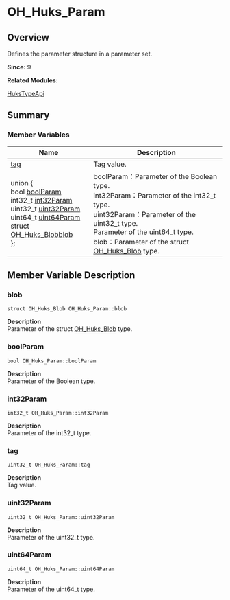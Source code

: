 # OH_Huks_Param


## Overview

Defines the parameter structure in a parameter set.

**Since:**
9

**Related Modules:**

[HuksTypeApi](_huks_type_api.md)


## Summary


### Member Variables

| Name | Description | 
| -------- | -------- |
| [tag](#tag) | Tag value.  | 
|  union { <br>  bool   [boolParam](#boolparam) <br> int32_t   [int32Param](#int32param) <br> uint32_t   [uint32Param](#uint32param) <br> uint64_t   [uint64Param](#uint64param) <br>  struct [OH_Huks_Blob](_o_h___huks___blob.md)[blob](#blob) <br> }; |  boolParam：Parameter of the Boolean type.<br>int32Param：Parameter of the int32_t type.<br>uint32Param：Parameter of the uint32_t type.<br>Parameter of the uint64_t type.<br>blob：Parameter of the struct [OH_Huks_Blob](_o_h___huks___blob.md) type.|


## Member Variable Description 


### blob

  
```
struct OH_Huks_Blob OH_Huks_Param::blob
```
**Description**<br>
Parameter of the struct [OH_Huks_Blob](_o_h___huks___blob.md) type.


### boolParam

  
```
bool OH_Huks_Param::boolParam
```
**Description**<br>
Parameter of the Boolean type.


### int32Param

  
```
int32_t OH_Huks_Param::int32Param
```
**Description**<br>
Parameter of the int32_t type.


### tag

  
```
uint32_t OH_Huks_Param::tag
```
**Description**<br>
Tag value.


### uint32Param

  
```
uint32_t OH_Huks_Param::uint32Param
```
**Description**<br>
Parameter of the uint32_t type.


### uint64Param

  
```
uint64_t OH_Huks_Param::uint64Param
```
**Description**<br>
Parameter of the uint64_t type.
